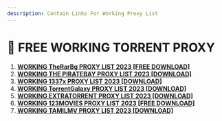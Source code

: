 ```yaml
---
description: Contain Links For Working Proxy List
---
```


# 👑 FREE WORKING TORRENT PROXY

1. [**WORKING TheRarBg PROXY LIST 2023 \[FREE DOWNLOAD\]**](torrent-proxy-list/the-rarbg.to-torrent-proxy-list.md)
2. [**WORKING THE PIRATEBAY PROXY LIST 2023 \[DOWNLOAD\]**](torrent-proxy-list/the-piratebay-proxy-list.md)
3. [**WORKING 1337x PROXY LIST 2023 \[DOWNLOAD\]**](torrent-proxy-list/1337x-proxy-list.md)
4. [**WORKING TorrentGalaxy PROXY LIST 2023 \[DOWNLOAD\]**](torrent-galaxy.md)
5. [**WORKING EXTRATORRENT PROXY LIST 2023 \[DOWNLOAD\]**](torrent-proxy-list/extratorrent-proxy-list.md)
6. [**WORKING 123MOVIES PROXY LIST 2023 \[FREE DOWNLOAD\]**](broken-reference)
7. [**WORKING TAMILMV PROXY LIST 2023 \[DOWNLOAD\]**](tamilmv-proxy-list.md)
